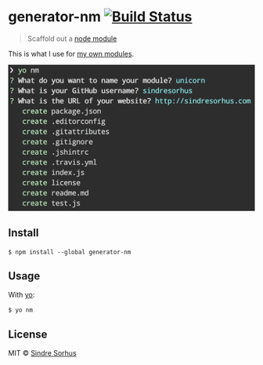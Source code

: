 # generator-nm [![Build Status](https://travis-ci.org/sindresorhus/generator-nm.svg?branch=master)](https://travis-ci.org/sindresorhus/generator-nm)

> Scaffold out a [node module](https://github.com/sindresorhus/node-module-boilerplate)

This is what I use for [my own modules](https://www.npmjs.com/~sindresorhus).

![](screenshot.png)


## Install

```
$ npm install --global generator-nm
```


## Usage

With [yo](https://github.com/yeoman/yo):

```
$ yo nm
```


## License

MIT © [Sindre Sorhus](http://sindresorhus.com)
